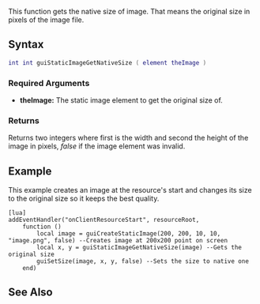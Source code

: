 This function gets the native size of image. That means the original size in pixels of the image file.

Syntax
------

``` lua
int int guiStaticImageGetNativeSize ( element theImage )
```

### Required Arguments

-   **theImage:** The static image element to get the original size of.

### Returns

Returns two integers where first is the width and second the height of the image in pixels, *false* if the image element was invalid.

Example
-------

This example creates an image at the resource's start and changes its size to the original size so it keeps the best quality.

    [lua]
    addEventHandler("onClientResourceStart", resourceRoot,
        function ()
            local image = guiCreateStaticImage(200, 200, 10, 10, "image.png", false) --Creates image at 200x200 point on screen
            local x, y = guiStaticImageGetNativeSize(image) --Gets the original size
            guiSetSize(image, x, y, false) --Sets the size to native one
        end)

See Also
--------
